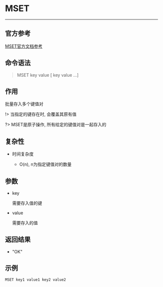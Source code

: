 # MSET

---

## 官方参考

[MSET官方文档参考](https://redis.io/commands/MSET/)

## 命令语法

> MSET key value [ key value ...] 

## 作用

批量存入多个键值对

!> 当指定的键存在时, 会覆盖其原有值

?> MSET是原子操作, 所有给定的键值对是一起存入的

## 复杂性

- 时间复杂度

  - O(n), n为指定键值对的数量

## 参数

- key

  需要存入值的键

- value

  需要存入的值

## 返回结果

- "OK"

## 示例

```bash
MSET key1 value1 key2 value2
```
